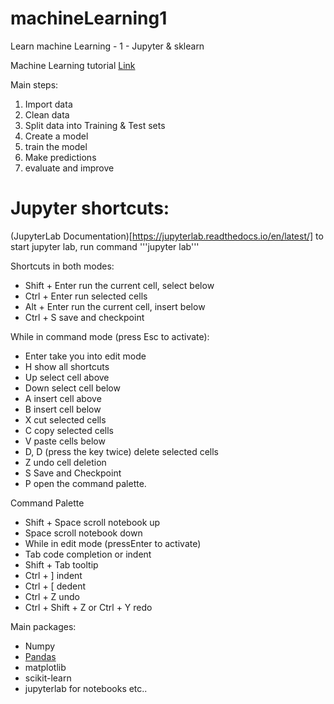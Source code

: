 # machineLearning1
Learn machine Learning - 1 - Jupyter &amp; sklearn


Machine Learning tutorial [Link](https://www.youtube.com/watch?v=7eh4d6sabA0&t=2382s)

Main steps:
1. Import data
2. Clean data
3. Split data into Training & Test sets
4. Create a model
5. train the model
6. Make predictions
7. evaluate and improve



# Jupyter shortcuts:
(JupyterLab Documentation)[https://jupyterlab.readthedocs.io/en/latest/]
to start jupyter lab, run command '''jupyter lab'''

Shortcuts in both modes:
- Shift + Enter run the current cell, select below
- Ctrl + Enter run selected cells
- Alt + Enter run the current cell, insert below
- Ctrl + S save and checkpoint

While in command mode (press Esc to activate):
- Enter take you into edit mode
- H show all shortcuts
- Up select cell above
- Down select cell below
- A insert cell above
- B insert cell below
- X cut selected cells
- C copy selected cells
- V paste cells below
- D, D (press the key twice) delete selected cells
- Z undo cell deletion
- S Save and Checkpoint
- P open the command palette.

Command Palette
- Shift + Space scroll notebook up
- Space scroll notebook down
- While in edit mode (pressEnter to activate)
- Tab code completion or indent
- Shift + Tab tooltip
- Ctrl + ] indent
- Ctrl + [ dedent
- Ctrl + Z undo
- Ctrl + Shift + Z or Ctrl + Y redo

Main packages:
- Numpy
- [Pandas](https://pandas.pydata.org/docs/)
- matplotlib
- scikit-learn
- jupyterlab for notebooks etc..
